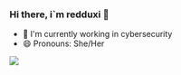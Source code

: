 ### Hi there, i`m redduxi 👋
- 🌱 I'm currently working in cybersecurity
- 😄 Pronouns: She/Her


<img src="https://github-readme-stats.vercel.app/api?username=redduxi&show_owner=true&show_icons=true&theme=dark">
